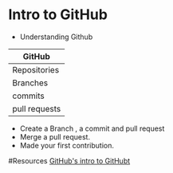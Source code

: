 # Intro to GitHub

- Understanding Github

| GitHub        |
| ------------- |
| Repositories  |
| Branches      |
| commits       |
| pull requests |

- Create a Branch , a commit and pull request
- Merge a pull request.
- Made your first contribution.

#Resources
[GitHub's intro to GitHubt](https://education.github.com/experiences/intro_to_github)
